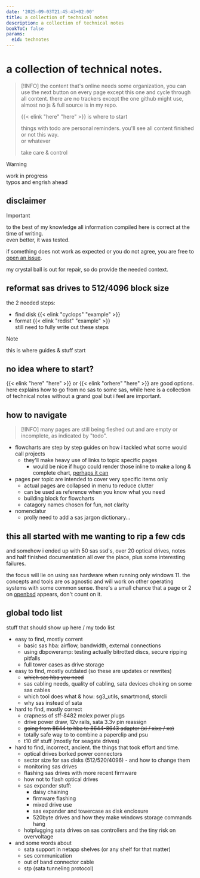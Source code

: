 ```yaml
---
date: '2025-09-03T21:45:43+02:00'
title: a collection of technical notes
description: a collection of technical notes
bookToC: false
params:
  eid: technotes
---
```


# a collection of technical notes.

> [!INFO]
> the content that's online needs some organization, you can
> use the next button on every page except this one and
> cycle through all content. there are no trackers except the
> one github might use, almost no js & full source is in my repo.  
>  
> {{< elink "here" "here" >}} is where to start   
>  
> things with todo are personal reminders. you'll see all content
> finished or not this way.  
> or whatever
>  
> take care & control

> [!WARNING]
> work in progress  
> typos and engrish ahead

## disclaimer
> [!IMPORTANT]
> to the best of my knowledge all information compiled here is correct at the time of writing.  
> even better, it was tested.

if something does not work as expected or you do not agree, you are free to [open an issue](https://github.com/inphobia/inphobia.github.io/issues).

my crystal ball is out for repair, so do provide the needed context.

## reformat sas drives to 512/4096 block size
the 2 needed steps:
* find disk {{< elink "cyclops" "example" >}}
* format {{< elink "redist" "example" >}}  
still need to fully write out these steps

> [!NOTE]
this is where guides & stuff start

## no idea where to start?
{{< elink "here" "here" >}} or {{< elink "orhere" "here" >}} are good options.
here explains how to go from no sas to some sas, while here is a collection of technical notes without a grand goal but i feel are important.

## how to navigate
> [!INFO]
many pages are still being fleshed out and are empty or incomplete, as indicated by "todo".
* flowcharts are step by step guides on how i tackled what some would call projects
  * they'll make heavy use of links to topic specific pages
    * would be nice if hugo could render those inline to make a long & complete chart, [perhaps it can](https://gohugo.io/render-hooks/links/#pageinner-details)
* pages per topic are intended to cover very specific items only
  * actual pages are collapsed in menu to reduce clutter
  * can be used as reference when you know what you need
  * building block for flowcharts
  * catagory names chosen for fun, not clarity
* nomenclatur
  * prolly need to add a sas jargon dictionary...

## this all started with me wanting to rip a few cds

and somehow i ended up with 50 sas ssd's, over 20 optical drives, notes and
half finished documentation all over the place, plus some interesting failures.

the focus will lie on using sas hardware when running only windows 11. the concepts
and tools are os agnostic and will work on other operating systems with some common
sense. there's a small chance that a page or 2 on [openbsd](https://openbsd.org) appears,
don't count on it.

## global todo list


stuff that should show up here / my todo list

* easy to find, mostly corrent
  * basic sas hba: airflow, bandwidth, external connections
  * using dbpoweramp: testing actually bitrotted discs, secure ripping pitfalls
  * full tower cases as drive storage
* easy to find, mostly outdated (so these are updates or rewrites)
  * ~~which sas hba you need~~
  * sas cabling needs, quality of cabling, sata devices choking on some sas cables
  * which tool does what & how: sg3_utils, smartmond, storcli
  * why sas instead of sata
* hard to find, mostly correct
  * crapness of sff-8482 molex power plugs
  * drive power draw, 12v rails, sata 3.3v pin reassign
  * ~~going from 8644 to hba to 8644-8643 adapter (xi / xixe / xe)~~
  * totally safe way to to combine a paperclip and psu
  * t10 dif stuff (mostly for seagate drives)
* hard to find, incorrect, ancient. the things that took effort and time.
  * optical drives borked power connectors
  * sector size for sas disks (512/520/4096) - and how to change them
  * monitoring sas drives
  * flashing sas drives with more recent firmware
  * how not to flash optical drives
  * sas expander stuff:
    * daisy chaining
    * firmware flashing
    * mixed drive use
    * sas expander and towercase as disk enclosure
    * 520byte drives and how they make windows storage commands hang
  * hotplugging sata drives on sas controllers and the tiny risk on overvoltage
* and some words about
  * sata support in netapp shelves (or any shelf for that matter)
  * ses communication
  * out of band connector cable
  * stp (sata tunneling protocol)
